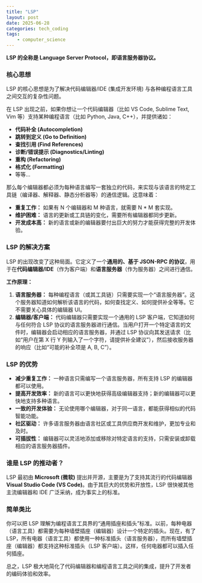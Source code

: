 ```yaml
---
title: "LSP"
layout: post
date: 2025-06-28
categories: tech_coding
tags:
    - computer_science
---
```




**LSP 的全称是 Language Server Protocol，即语言服务器协议。**

### 核心思想

LSP 的核心思想是为了解决代码编辑器/IDE (集成开发环境) 与各种编程语言工具之间交互的复杂性问题。

在 LSP 出现之前，如果你想让一个代码编辑器（比如 VS Code, Sublime Text, Vim 等）支持某种编程语言（比如 Python, Java, C++），并提供诸如：

* **代码补全 (Autocompletion)**
* **跳转到定义 (Go to Definition)**
* **查找引用 (Find References)**
* **诊断/错误提示 (Diagnostics/Linting)**
* **重构 (Refactoring)**
* **格式化 (Formatting)**
* 等等...

那么每个编辑器都必须为每种语言编写一套独立的代码，来实现与该语言的特定工具链（编译器、解释器、静态分析器等）的通信逻辑。这意味着：

* **重复工作：** 如果有 N 个编辑器和 M 种语言，就需要 N * M 套实现。
* **维护困难：** 语言的更新或工具链的变化，需要所有编辑器都同步更新。
* **开发成本高：** 新的语言或新的编辑器要付出巨大的努力才能获得完整的开发体验。

### LSP 的解决方案

LSP 的出现改变了这种局面。它定义了一个**通用的、基于 JSON-RPC 的协议**，用于在**代码编辑器/IDE**（作为客户端）和**语言服务器**（作为服务器）之间进行通信。

**工作原理：**

1.  **语言服务器：** 每种编程语言（或其工具链）只需要实现一个“语言服务器”。这个服务器知道如何解析该语言的代码，如何查找定义、如何提供补全等等。它不需要关心具体的编辑器 UI。
2.  **编辑器/客户端：** 代码编辑器只需要实现一个通用的 LSP 客户端，它知道如何与任何符合 LSP 协议的语言服务器进行通信。当用户打开一个特定语言的文件时，编辑器会启动相应的语言服务器，并通过 LSP 协议向其发送请求（比如“用户在第 X 行 Y 列输入了一个字符，请提供补全建议”），然后接收服务器的响应（比如“可能的补全项是 A, B, C”）。

### LSP 的优势

* **减少重复工作：** 一种语言只需编写一个语言服务器，所有支持 LSP 的编辑器都可以使用。
* **提高开发效率：** 新的语言可以更快地获得高级编辑器支持；新的编辑器可以更快地支持多种语言。
* **一致的开发体验：** 无论使用哪个编辑器，对于同一语言，都能获得相似的代码智能功能。
* **社区驱动：** 许多语言服务器由语言社区或工具供应商开发和维护，更加专业和及时。
* **可插拔性：** 编辑器可以灵活地添加或移除对特定语言的支持，只需安装或卸载相应的语言服务器插件。

### 谁是 LSP 的推动者？

LSP 最初由 **Microsoft (微软)** 提出并开源，主要是为了支持其流行的代码编辑器 **Visual Studio Code (VS Code)**。由于其巨大的优势和开放性，LSP 很快被其他主流编辑器和 IDE 广泛采纳，成为事实上的标准。

### 简单类比

你可以把 LSP 理解为编程语言工具界的“通用插座和插头”标准。以前，每种电器（语言工具）都需要为每种墙壁插座（编辑器）设计一个特定的插头。现在，有了 LSP，所有电器（语言工具）都使用一种标准插头（语言服务器），而所有墙壁插座（编辑器）都支持这种标准插头（LSP 客户端）。这样，任何电器都可以插入任何插座。

总之，LSP 极大地简化了代码编辑器和编程语言工具之间的集成，提升了开发者的编码体验和效率。

